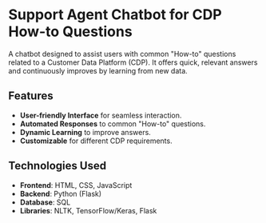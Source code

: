 # Support Agent Chatbot for CDP How-to Questions

A chatbot designed to assist users with common "How-to" questions related to a Customer Data Platform (CDP). It offers quick, relevant answers and continuously improves by learning from new data.

## Features
- **User-friendly Interface** for seamless interaction.
- **Automated Responses** to common "How-to" questions.
- **Dynamic Learning** to improve answers.
- **Customizable** for different CDP requirements.

## Technologies Used
- **Frontend**: HTML, CSS, JavaScript
- **Backend**: Python (Flask)
- **Database**: SQL
- **Libraries**: NLTK, TensorFlow/Keras, Flask


